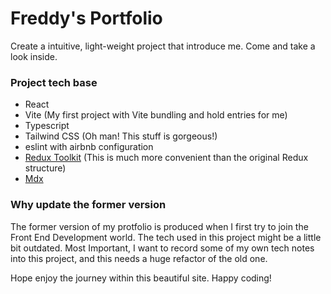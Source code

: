# Freddy's Portfolio

Create a intuitive, light-weight project that introduce me. Come and take a look inside.

### Project tech base
- React
- Vite (My first project with Vite bundling and hold entries for me)
- Typescript
- Tailwind CSS (Oh man! This stuff is gorgeous!)
- eslint with airbnb configuration
- [Redux Toolkit](https://redux-toolkit.js.org/) (This is much more convenient than the original Redux structure)
- [Mdx](https://mdxjs.com/)

### Why update the former version
The former version of my protfolio is produced when I first try to join the Front End Development world. The tech used in this project might be a little bit outdated. Most Important, I want to record some of my own tech notes into this project, and this needs a huge refactor of the old one.

Hope enjoy the journey within this beautiful site. Happy coding!
